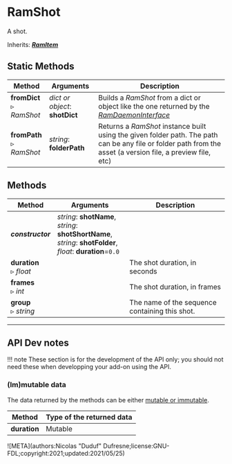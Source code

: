 # RamShot

A shot.

Inherits: [***RamItem***](ram_item.md)

## Static Methods

| Method | Arguments | Description |
| --- | --- | --- |
| **fromDict**<br />▹ *RamShot* | *dict or object*: **shotDict** | Builds a *RamShot* from a dict or object like the one returned by the *[RamDaemonInterface](ram_daemon_interface.md)* |
| **fromPath**<br />▹ *RamShot* | *string*: **folderPath**<br /> | Returns a *RamShot* instance built using the given folder path. The path can be any file or folder path from the asset (a version file, a preview file, etc) |

## Methods

| Method | Arguments | Description |
| --- | --- | --- |
| ***constructor*** | *string*: **shotName**,<br />*string*: **shotShortName**,<br />*string*: **shotFolder**,<br />*float*: **duration**=`0.0` | |
| **duration**<br />▹ *float* | | The shot duration, in seconds |
| **frames**<br />▹ *int* | | The shot duration, in frames |
| **group**<br />▹ *string* | | The name of the sequence containing this shot. |

____

## API Dev notes

!!! note
    These section is for the development of the API only; you should not need these when developping your add-on using the API.

### (Im)mutable data

The data returned by the methods can be either [mutable or immutable](implementation.md#accessing-the-data).

| Method | Type of the returned data |
| --- | --- |
| **duration** | <i class="fa fa-pen"></i> Mutable |

![META](authors:Nicolas "Duduf" Dufresne;license:GNU-FDL;copyright:2021;updated:2021/05/25)